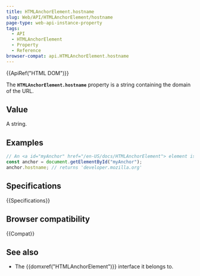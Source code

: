 ```yaml
---
title: HTMLAnchorElement.hostname
slug: Web/API/HTMLAnchorElement/hostname
page-type: web-api-instance-property
tags:
  - API
  - HTMLAnchorElement
  - Property
  - Reference
browser-compat: api.HTMLAnchorElement.hostname
---
```


{{ApiRef("HTML DOM")}}

The **`HTMLAnchorElement.hostname`** property is a
string containing the domain of the URL.

## Value

A string.

## Examples

```js
// An <a id="myAnchor" href="/en-US/docs/HTMLAnchorElement"> element is in the document
const anchor = document.getElementById("myAnchor");
anchor.hostname; // returns 'developer.mozilla.org'
```

## Specifications

{{Specifications}}

## Browser compatibility

{{Compat}}

## See also

- The {{domxref("HTMLAnchorElement")}} interface it belongs to.
